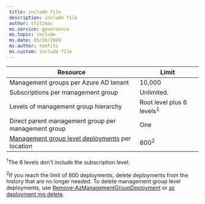 ```yaml
---
 title: include file
 description: include file
 author: tfitzmac
 ms.service: governance
 ms.topic: include
 ms.date: 03/26/2020
 ms.author: tomfitz
 ms.custom: include file
---
```


| Resource | Limit |
| --- | --- |
| Management groups per Azure AD tenant | 10,000 |
| Subscriptions per management group | Unlimited. |
| Levels of management group hierarchy | Root level plus 6 levels<sup>1</sup> |
| Direct parent management group per management group | One |
| [Management group level deployments](../articles/azure-resource-manager/templates/deploy-to-management-group.md) per location | 800<sup>2</sup> |

<sup>1</sup>The 6 levels don't include the subscription level.

<sup>2</sup>If you reach the limit of 800 deployments, delete deployments from the history that are no longer needed. To delete management group level deployments, use [Remove-AzManagementGroupDeployment](/powershell/module/az.resources/Remove-AzManagementGroupDeployment) or [az deployment mg delete](/cli/azure/deployment/mg#az-deployment-mg-delete).
